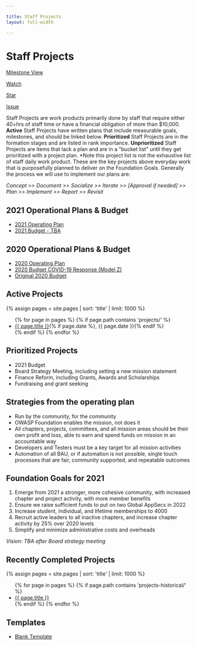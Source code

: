 ```yaml
---

title: Staff Projects
layout: full-width

---
```


<!-- rebuild 3 -->

# Staff Projects

[Milestone View](/www-staff/milestones)


<!-- Place this tag in your head or just before your close body tag. -->
<script async defer src="https://buttons.github.io/buttons.js"></script>
<!-- Place this tag where you want the button to render. --><a class="github-button" href="https://github.com/owasp/www-staff"  data-icon="octicon-eye" data-size="large" data-show-count="true" aria-label="Watch ntkme/github-buttons on GitHub">Watch</a>
<!-- Place this tag where you want the button to render. -->
<a class="github-button" href="https://github.com/owasp/www-staff" data-icon="octicon-star" data-size="large" data-show-count="true" aria-label="Star ntkme/github-buttons on GitHub">Star</a>
<!-- Place this tag where you want the button to render. -->
<a class="github-button" href="https://github.com/owasp/www-staff/issues" data-icon="octicon-issue-opened" data-size="large" data-show-count="true" aria-label="Issue owasp/www-staff on GitHub">Issue</a>

Staff Projects are work products primarily done by staff that require either 40+hrs of staff time or have a financial obligation of more than $10,000. **Active** Staff Projects have written plans that include measurable goals, milestones, and should be linked below.  **Prioritized** Staff Projects are in the formation stages and are listed in rank importance. **Unprioritized** Staff Projects are items that lack a plan and are in a "bucket list" until they get prioritized with a project plan. *Note this project list is not the exhaustive list of staff daily work product. These are the key projects above everyday work that is purposefully planned to deliver on the Foundation Goals. Generally the process we will use to implement our plans are: 

*Concept >> Document >> Socialize >> Iterate >> [Approval if needed] >> Plan >> Implement >> Report >> Revisit*


## 2021 Operational Plans & Budget

- [2021 Operating Plan](/www-staff/operating-plan/)
- [2021 Budget - TBA]()

## 2020 Operational Plans & Budget

- [2020 Operating Plan](/www-staff/operating-plan/2020)
- [2020 Budget COVID-19 Response (Model Z)](/www-staff/budget/2020-modelz)
- [Original 2020 Budget](/www-staff/budget/2020)

## Active Projects

{% assign pages = site.pages | sort: 'title' | limit: 1000 %}
<ul>
{% for page in pages %}
 {% if page.path contains 'projects/' %}
 <li><a href='/www-staff{{ page.url }}'>{{ page.title }}</a>{% if page.date %}, {{ page.date }}{% endif %}</li>
 {% endif %}
{% endfor %}
</ul>

## Prioritized Projects

* 2021 Budget
* Board Strategy Meeting, including setting a new mission statement
* Finance Reform, including Grants, Awards and Scholarships
* Fundraising and grant seeking 

## Strategies from the operating plan

* Run by the community, for the community
* OWASP Foundation enables the mission, not does it
* All chapters, projects, committees, and all mission areas should be their own profit and loss, able to earn and spend funds on mission in an accountable way
* Developers and Testers must be a key target for all mission activities 
* Automation of all BAU, or if automation is not possible, single touch processes that are fair, community supported, and repeatable outcomes

## Foundation Goals for 2021

1. Emerge from 2021 a stronger, more cohesive community, with increased chapter and project activity, with more member benefits
2. Ensure we raise sufficient funds to put on two Global AppSecs in 2022
3. Increase student, individual, and lifetime memberships to 4000
4. Recruit active leaders to all inactive chapters, and increase chapter activity by 25% over 2020 levels
5. Simplify and minimize administrative costs and overheads

*Vision: TBA after Board strategy meeting*

## Recently Completed Projects

{% assign pages = site.pages | sort: 'title' | limit: 1000 %}
<ul>
{% for page in pages %}
 {% if page.path contains 'projects-historical/' %}
 <li><a href='/www-staff{{ page.url }}'>{{ page.title }}</a></li>
 {% endif %}
{% endfor %}
</ul>

## Templates 
* [Blank Template](/www-staff/projects/202001-template)

